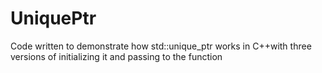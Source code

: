 # UniquePtr
Code written to demonstrate how std::unique_ptr works in C++with three versions of initializing it and passing to the function
